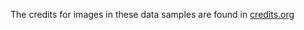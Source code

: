 The credits for images in these data samples are found in [credits.org](https://github.com/re-imaging/re-imaging/blob/master/methods/credits.org)
